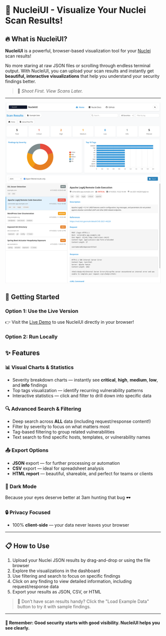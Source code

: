 # 🚀 NucleiUI - Visualize Your Nuclei Scan Results!

## 🔥 What is NucleiUI?

**NucleiUI** is a powerful, browser-based visualization tool for your [Nuclei](https://github.com/projectdiscovery/nuclei) scan results!  

No more staring at raw JSON files or scrolling through endless terminal output. With NucleiUI, you can upload your scan results and instantly get **beautiful, interactive visualizations** that help you understand your security findings better.

> 🎯 _Shoot First. View Scans Later._

---

![example_dash](assets/example_image.png)
![example_details](assets/example_details.png)

## 🚀 Getting Started

### Option 1: Use the Live Version
👉 Visit the [Live Demo](https://queencitycyber.github.io/nucleiUI/) to use NucleiUI directly in your browser!

### Option 2: Run Locally


## ✨ Features

### 📊 Visual Charts & Statistics
- Severity breakdown charts — instantly see **critical**, **high**, **medium**, **low**, and **info** findings
- Top tags visualization — identify recurring vulnerability patterns
- Interactive statistics — click and filter to drill down into specific data

### 🔍 Advanced Search & Filtering
- Deep search across **ALL** data (including request/response content!)
- Filter by severity to focus on what matters most
- Tag-based filtering to group related vulnerabilities
- Text search to find specific hosts, templates, or vulnerability names

### 📤 Export Options
- **JSON** export — for further processing or automation
- **CSV** export — ideal for spreadsheet analysis
- **HTML report** — beautiful, shareable, and perfect for teams or clients

### 🌙 Dark Mode
Because your eyes deserve better at 3am hunting that bug 🕶️

### 🔒 Privacy Focused
- 100% **client-side** — your data never leaves your browser


---

## 📋 How to Use
1. Upload your Nuclei JSON results by drag-and-drop or using the file browser
2. Explore the visualizations in the dashboard
3. Use filtering and search to focus on specific findings
4. Click on any finding to view detailed information, including request/response data
5. Export your results as JSON, CSV, or HTML

> 🧪 Don’t have scan results handy? Click the "Load Example Data" button to try it with sample findings.

---

#### 🔐 Remember: Good security starts with good visibility. NucleiUI helps you see clearly.
